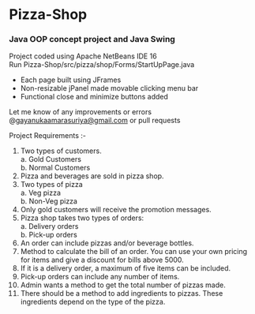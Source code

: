 # Pizza-Shop
### Java OOP concept project and Java Swing

Project coded using Apache NetBeans IDE 16 <br>
Run Pizza-Shop/src/pizza/shop/Forms/StartUpPage.java

- Each page built using JFrames
- Non-resizable jPanel made movable clicking menu bar
- Functional close and minimize buttons added

Let me know of any improvements or errors @gayanukaamarasuriya@gmail.com or pull requests

Project Requirements :-
1. Two types of customers. <br>
  a. Gold Customers <br>
  b. Normal Customers
2. Pizza and beverages are sold in pizza shop.
3. Two types of pizza<br>
  a. Veg pizza<br>
  b. Non-Veg pizza
4. Only gold customers will receive the promotion messages.
5. Pizza shop takes two types of orders:<br>
  a. Delivery orders<br>
  b. Pick-up orders
6. An order can include pizzas and/or beverage bottles.
7. Method to calculate the bill of an order. You can use your own pricing for items and give a discount for bills above 5000.
8. If it is a delivery order, a maximum of five items can be included.
9. Pick-up orders can include any number of items.
10. Admin wants a method to get the total number of pizzas made.
11. There should be a method to add ingredients to pizzas.
These ingredients depend on the type of the pizza.
